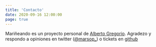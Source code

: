 ```yaml
---
title: 'Contacto'
date: 2020-09-16 12:00:00
page: true
---
```


Mariñeando es un proyecto personal de [Alberto Gregorio](https://albertogregorio.com). Agradezo y respondo a opiniones en twitter ([@marsop_](https://twitter.com/marsop_)) o tickets en [github](https://github.com/marsop)